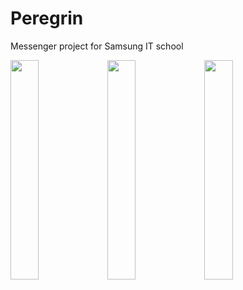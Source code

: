 # Peregrin
Messenger project for Samsung IT school

<p float="center">
  <img src="https://i.ibb.co/5WxVDn3/img1.png" width="30%" />
  <img src="https://i.ibb.co/hCJjf5v/Screenshot-20170529-113930.png" width="30%" /> 
  <img src="https://i.ibb.co/Pw8GfmQ/Screenshot-20170529-113322.png" width="30%" />
</p>
